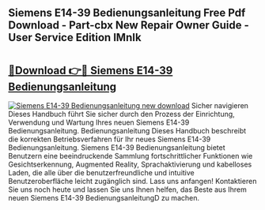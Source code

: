 ## Siemens E14-39 Bedienungsanleitung Free Pdf Download - Part-cbx New Repair Owner Guide - User Service Edition lMnIk

# <h2><a href="http://df1tyg.blite.top/?on=Siemens+E14-39+Bedienungsanleitung">🔗Download 👉🔴 Siemens E14-39 Bedienungsanleitung</a></h2>

[![Siemens E14-39 Bedienungsanleitung new download](https://i.imgur.com/lujVjoI.png)](http://df1tyg.blite.top/?on=Siemens+E14-39+Bedienungsanleitung)
Sicher navigieren Dieses Handbuch führt Sie sicher durch den Prozess der Einrichtung, Verwendung und Wartung Ihres neuen Siemens E14-39 Bedienungsanleitung. Bedienungsanleitung Dieses Handbuch beschreibt die korrekten Betriebsverfahren für Ihr neues Siemens E14-39 Bedienungsanleitung. Siemens E14-39 Bedienungsanleitung bietet Benutzern eine beeindruckende Sammlung fortschrittlicher Funktionen wie Gesichtserkennung, Augmented Reality, Sprachaktivierung und kabelloses Laden, die alle über die benutzerfreundliche und intuitive Benutzeroberfläche leicht zugänglich sind. Lass uns anfangen! Kontaktieren Sie uns noch heute und lassen Sie uns Ihnen helfen, das Beste aus Ihrem neuen Siemens E14-39 BedienungsanleitungD zu machen.
